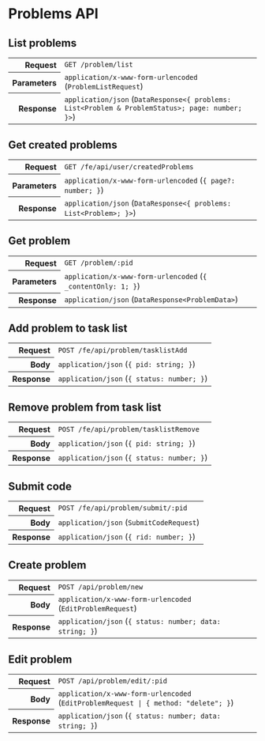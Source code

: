 # Problems API

## List problems

<table>
  <tr>
    <th align="right">Request</th>
    <td><code>GET /problem/list</code></td>
  </tr>
  <tr>
    <th align="right">Parameters</th>
    <td><code>application/x-www-form-urlencoded</code> (<code>ProblemListRequest</code>)</td>
  </tr>
  <tr>
    <th align="right">Response</th>
    <td><code>application/json</code> (<code>DataResponse&lt;{ problems: List&lt;Problem & ProblemStatus&gt;; page: number; }&gt;</code>)</td>
  </tr>
</table>

## Get created problems

<table>
  <tr>
    <th align="right">Request</th>
    <td><code>GET /fe/api/user/createdProblems</code></td>
  </tr>
  <tr>
    <th align="right">Parameters</th>
    <td><code>application/x-www-form-urlencoded</code> (<code>{ page?: number; }</code>)</td>
  </tr>
  <tr>
    <th align="right">Response</th>
    <td><code>application/json</code> (<code>DataResponse&lt;{ problems: List&lt;Problem&gt;; }&gt;</code>)</td>
  </tr>
</table>

## Get problem

<table>
  <tr>
    <th align="right">Request</th>
    <td><code>GET /problem/:pid</code></td>
  </tr>
  <tr>
    <th align="right">Parameters</th>
    <td><code>application/x-www-form-urlencoded</code> (<code>{ _contentOnly: 1; }</code>)</td>
  </tr>
  <tr>
    <th align="right">Response</th>
    <td><code>application/json</code> (<code>DataResponse&lt;ProblemData&gt;</code>)</td>
  </tr>
</table>

## Add problem to task list

<table>
  <tr>
    <th align="right">Request</th>
    <td><code>POST /fe/api/problem/tasklistAdd</code></td>
  </tr>
  <tr>
    <th align="right">Body</th>
    <td><code>application/json</code> (<code>{ pid: string; }</code>)</td>
  </tr>
  <tr>
    <th align="right">Response</th>
    <td><code>application/json</code> (<code>{ status: number; }</code>)</td>
  </tr>
</table>

## Remove problem from task list

<table>
  <tr>
    <th align="right">Request</th>
    <td><code>POST /fe/api/problem/tasklistRemove</code></td>
  </tr>
  <tr>
    <th align="right">Body</th>
    <td><code>application/json</code> (<code>{ pid: string; }</code>)</td>
  </tr>
  <tr>
    <th align="right">Response</th>
    <td><code>application/json</code> (<code>{ status: number; }</code>)</td>
  </tr>
</table>

## Submit code

<table>
  <tr>
    <th align="right">Request</th>
    <td><code>POST /fe/api/problem/submit/:pid</code></td>
  </tr>
  <tr>
    <th align="right">Body</th>
    <td><code>application/json</code> (<code>SubmitCodeRequest</code>)</td>
  </tr>
  <tr>
    <th align="right">Response</th>
    <td><code>application/json</code> (<code>{ rid: number; }</code>)</td>
  </tr>
</table>

## Create problem

<table>
  <tr>
    <th align="right">Request</th>
    <td><code>POST /api/problem/new</code></td>
  </tr>
  <tr>
    <th align="right">Body</th>
    <td><code>application/x-www-form-urlencoded</code> (<code>EditProblemRequest</code>)</td>
  </tr>
  <tr>
    <th align="right">Response</th>
    <td><code>application/json</code> (<code>{ status: number; data: string; }</code>)</td>
  </tr>
</table>

## Edit problem

<table>
  <tr>
    <th align="right">Request</th>
    <td><code>POST /api/problem/edit/:pid</code></td>
  </tr>
  <tr>
    <th align="right">Body</th>
    <td><code>application/x-www-form-urlencoded</code> (<code>EditProblemRequest | { method: "delete"; }</code>)</td>
  </tr>
  <tr>
    <th align="right">Response</th>
    <td><code>application/json</code> (<code>{ status: number; data: string; }</code>)</td>
  </tr>
</table>
